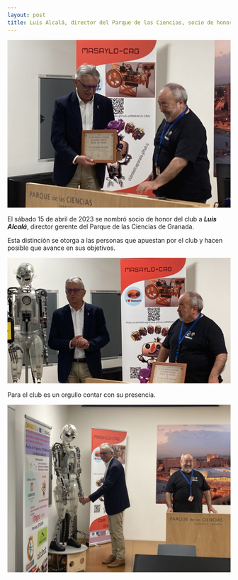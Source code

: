 ```yaml
---
layout: post
title: Luis Alcalá, director del Parque de las Ciencias, socio de honor del club de Robótica
---
```

<img src="/images/luis_diploma.jpg" width="600" />



El sábado 15 de abril de 2023 se nombró socio de honor del club a ***Luis Alcalá***, director gerente del Parque de las Ciencias de Granada.



Esta distinción se otorga a las personas que apuestan por el club y hacen  posible que avance en sus objetivos.

<img src="/images/luis_discurso.jpg" width="600" />

Para el club es un orgullo contar con su presencia.



<img src="/images/luis_mano.jpg" width="600" />
